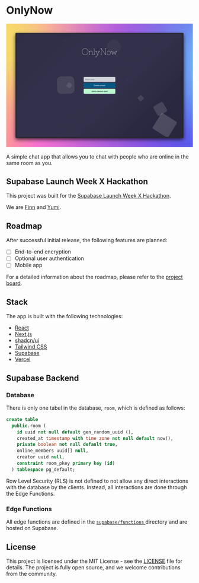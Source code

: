 # OnlyNow

[![OnlyNow](public/preview.png)](https://onlynow.yumi.to/)

A simple chat app that allows you to chat with people who are online in the same room as you.

## Supabase Launch Week X Hackathon

This project was built for the [Supabase Launch Week X Hackathon](https://supabase.com/blog/supabase-hackathon-lwx).

We are [Finn](https://github.com/FinnThompson) and [Yumi](https://yumiizumi.com).

## Roadmap

After successful initial release, the following features are planned:

- [ ] End-to-end encryption
- [ ] Optional user authentication
- [ ] Mobile app

For a detailed information about the roadmap, please refer to the [project board](https://github.com/users/izyumidev/projects/4).

## Stack

The app is built with the following technologies:

- [React](https://reactjs.org/)
- [Next.js](https://nextjs.org/)
- [shadcn/ui](https://ui.shadcn.com/)
- [Tailwind CSS](https://tailwindcss.com/)
- [Supabase](https://supabase.com/)
- [Vercel](https://vercel.com/)

## Supabase Backend

### Database

There is only one tabel in the database, `room`, which is defined as follows:

```sql
create table
  public.room (
    id uuid not null default gen_random_uuid (),
    created_at timestamp with time zone not null default now(),
    private boolean not null default true,
    online_members uuid[] null,
    creator uuid null,
    constraint room_pkey primary key (id)
  ) tablespace pg_default;
```

Row Level Security (RLS) is not defined to not allow any direct interactions with the database by the clients. Instead, all interactions are done through the Edge Functions.

### Edge Functions

All edge functions are defined in the [`supabase/functions` ](./supabase/functions/) directory and are hosted on Supabase.

## License

This project is licensed under the MIT License - see the [LICENSE](LICENSE) file for details. The project is fully open source, and we welcome contributions from the community.
